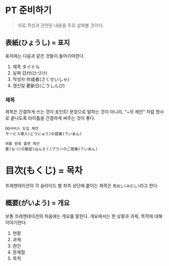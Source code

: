 # PT 준비하기

> 자료 작성과 관련된 내용을 주로 살펴볼 것이다.

## 表紙(ひょうし) = 표지
표지에는 다음과 같은 것들이 들어가야한다.

1. 제목 タイトル
2. 날짜 日付(ひづけ)
3. 작성자 作成者(さくせいしゃ)
4. 갱신일 更新日(こうしんび)

### 제목
제목은 간결하게 쓰는 것이 포인트!
문장으로 말하는 것이 아니라, "~의 제안" 처럼 명사로 끝나도록 타이틀을 간결하게 써주는 것이 좋다.
```
OO서비스 도입 제안
サービス導入(どうにゅう)の提案(ていあん)

여름 판촉 플랜 제안
夏(なつ)の販促(はんそく)プランのご提案(ていあん)
```

# 目次(もくじ) = 목차

프레젠테이션의 각 슬라이드 별 좌측 상단에 붙이는 제목은 `見出し(みだし)`라고 한다.

## 概要(がいよう) = 개요
보통 프레젠테이션의 처음에는 개요를 말한다.
개요에서는 현 상황과 과제, 목적에 대해 이야기한다.

1. 현황　
2. 과제
3. 원인
4. 문제점
5. 목적
